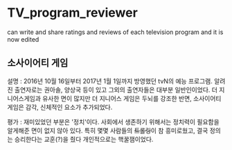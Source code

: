 # TV_program_reviewer
can write and share ratings and reviews of each television program
and it is now edited


## 소사이어티 게임
설명 : 2016년 10월 16일부터 2017년 1월 1일까지 방영했던 tvN의 예능 프로그램. 알려진 출연자로는 권아솔, 양상국 등이 있고 그외의 출연자들은 대부분 일반인이었다.
더 지니어스게임과 유사한 면이 많지만 더 지니어스 게임은 두뇌를 강조한 반면, 소사이어티게임은 감각, 신체적인 요소가 추가되었다.  

평가 : 재미있었던 부분은 '정치'이다. 사회에서 생존하기 위해서는 정치력이 필요함을 알게해준 면이 없지 않아 있다. 특히 몇몇 사람들의 ~~트롤링~~이 참 흥미로웠고,
결국 정의는 승리한다는 교훈(?)을 줬다 개인적으로는 핵꿀잼이었다.
